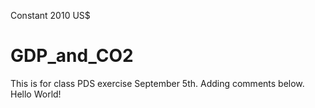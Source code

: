 Constant 2010 US$
# GDP_and_CO2
This is for class PDS exercise September 5th.
Adding comments below.
Hello World!
